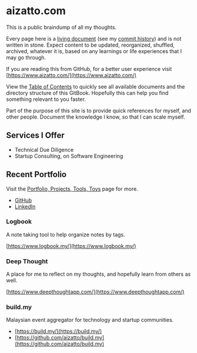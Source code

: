 # aizatto.com

This is a public braindump of all my thoughts.

Every page here is a [living document](https://en.wikipedia.org/wiki/Living_document) \(see my [commit history](https://github.com/aizatto/gitbook-public/commits/master)\) and is not written in stone. Expect content to be updated, reorganized, shuffled, archived, whatever it is, based on any learnings or life experiences that I may go through.

If you are reading this from GitHub, for a better user experience visit [https://www.aizatto.com/](https://www.aizatto.com/)

View the [Table of Contents](table-of-contents.md) to quickly see all available documents and the directory structure of this GitBook. Hopefully this can help you find something relevant to you faster.

Part of the purpose of this site is to provide quick references for myself, and other people. Document the knowledge I know, so that I can scale myself.

## Services I Offer

* Technical Due Diligence
* Startup Consulting, on Software Engineering

## Recent Portfolio

Visit the [Portfolio, Projects, Tools, Toys](projects-tools-toys.md) page for more.

* [GitHub](https://www.github.com/aizatto/)
* [LinkedIn](https://www.linkedin.com/in/aizatto)

### Logbook

A note taking tool to help organize notes by tags.

[https://www.logbook.my/](https://www.logbook.my/)

### Deep Thought

A place for me to reflect on my thoughts, and hopefully learn from others as well.

[https://www.deepthoughtapp.com/](https://www.deepthoughtapp.com/)

### build.my

Malaysian event aggregator for technology and startup communities.

* [https://build.my/](https://build.my/)
* [https://github.com/aizatto/build.my](https://github.com/aizatto/build.my)

